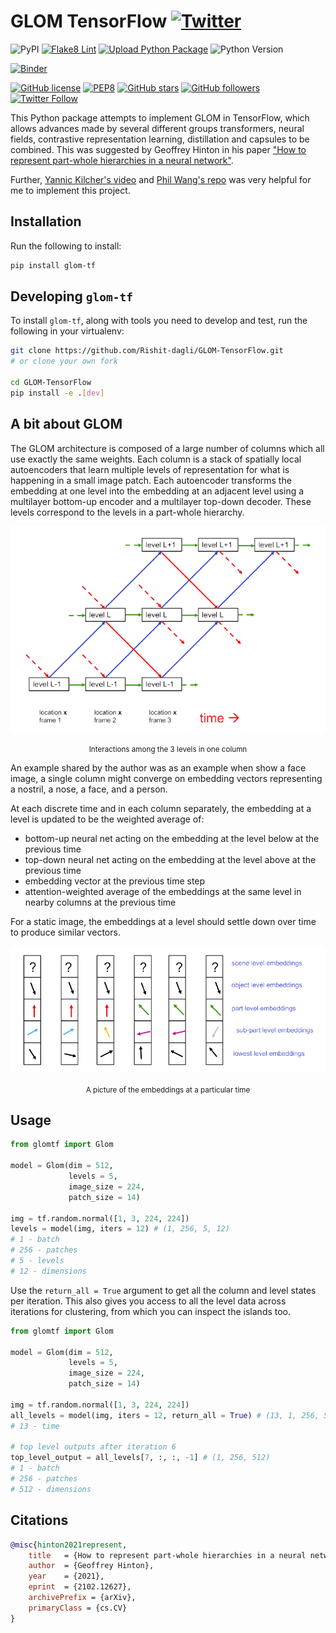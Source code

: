 # GLOM TensorFlow [![Twitter](https://img.shields.io/twitter/url?style=social&url=https%3A%2F%2Fgithub.com%2FRishit-dagli%2FGLOM-TensorFlow)](https://twitter.com/intent/tweet?text=Wow:&url=https%3A%2F%2Fgithub.com%2FRishit-dagli%2FGLOM-TensorFlow)

![PyPI](https://img.shields.io/pypi/v/glom-tf)
[![Flake8 Lint](https://github.com/Rishit-dagli/GLOM-TensorFlow/actions/workflows/flake8-lint.yml/badge.svg)](https://github.com/Rishit-dagli/GLOM-TensorFlow/actions/workflows/flake8-lint.yml)
[![Upload Python Package](https://github.com/Rishit-dagli/GLOM-TensorFlow/actions/workflows/python-publish.yml/badge.svg)](https://github.com/Rishit-dagli/GLOM-TensorFlow/actions/workflows/python-publish.yml)
![Python Version](https://img.shields.io/badge/python-3.7%20%7C%203.8%20%7C%203.9-blue)

[![Binder](https://mybinder.org/badge_logo.svg)](https://mybinder.org/v2/gh/Rishit-dagli/GLOM-TensorFlow/HEAD)

[![GitHub license](https://img.shields.io/badge/License-Apache%202.0-blue.svg)](LICENSE)
[![PEP8](https://img.shields.io/badge/code%20style-pep8-orange.svg)](https://www.python.org/dev/peps/pep-0008/)
[![GitHub stars](https://img.shields.io/github/stars/Rishit-dagli/GLOM-TensorFlow?style=social)](https://github.com/Rishit-dagli/GLOM-TensorFlow/stargazers)
[![GitHub followers](https://img.shields.io/github/followers/Rishit-dagli?label=Follow&style=social)](https://github.com/Rishit-dagli)
[![Twitter Follow](https://img.shields.io/twitter/follow/rishit_dagli?style=social)](https://twitter.com/intent/follow?screen_name=rishit_dagli)

This Python package attempts to implement GLOM in TensorFlow, which allows advances made by several different groups 
transformers, neural fields, contrastive representation learning, distillation and capsules to be combined. This was 
suggested by Geoffrey Hinton in his paper 
["How to represent part-whole hierarchies in a neural network"](https://arxiv.org/abs/2102.12627).

Further, [Yannic Kilcher's video](https://youtu.be/cllFzkvrYmE) and [Phil Wang's repo](https://github.com/lucidrains/glom-pytorch)
was very helpful for me to implement this project.

## Installation

Run the following to install:

```sh
pip install glom-tf
```

## Developing `glom-tf`

To install `glom-tf`, along with tools you need to develop and test, run the following in your virtualenv:

```sh
git clone https://github.com/Rishit-dagli/GLOM-TensorFlow.git
# or clone your own fork

cd GLOM-TensorFlow
pip install -e .[dev]
```

## A bit about GLOM

The GLOM architecture is composed of a large number of columns which
all use exactly the same weights. Each column is a stack of spatially local
autoencoders that learn multiple levels of representation for what is happening
in a small image patch. Each autoencoder transforms the embedding at one level
into the embedding at an adjacent level using a multilayer bottom-up encoder
and a multilayer top-down decoder. These levels correspond to the levels in a
part-whole hierarchy.

![](images/interactions.png)
<p align="center">
<small>Interactions among the 3 levels in one column</small>
</p>

An example shared by the author was as an example when show a face image, a single column might converge on embedding 
vectors representing a nostril, a nose, a face, and a person.

At each discrete time and in each column separately, the embedding at a
level is updated to be the weighted average of:
- bottom-up neural net acting on the embedding at the level below at the previous time
- top-down neural net acting on the embedding at the level above at the previous time
- embedding vector at the previous time step
- attention-weighted average of the embeddings at the same level in nearby columns at the previous time

For a static image, the embeddings at a level should settle down over time to produce similar vectors.

![](images/embeddings.png)
<p align="center">
<small>A picture of the embeddings at a particular time</small>
</p>

## Usage

```python
from glomtf import Glom

model = Glom(dim = 512,
             levels = 5,
             image_size = 224,
             patch_size = 14)

img = tf.random.normal([1, 3, 224, 224])
levels = model(img, iters = 12) # (1, 256, 5, 12)
# 1 - batch
# 256 - patches
# 5 - levels
# 12 - dimensions
```

Use the `return_all = True` argument to get all the column and level states per iteration. This also gives you access 
to all the level data across iterations for clustering, from which you can inspect the islands too.

```python
from glomtf import Glom

model = Glom(dim = 512,
             levels = 5,
             image_size = 224,
             patch_size = 14)

img = tf.random.normal([1, 3, 224, 224])
all_levels = model(img, iters = 12, return_all = True) # (13, 1, 256, 5, 12)
# 13 - time

# top level outputs after iteration 6
top_level_output = all_levels[7, :, :, -1] # (1, 256, 512)
# 1 - batch
# 256 - patches
# 512 - dimensions
```

## Citations

```bibtex
@misc{hinton2021represent,
    title   = {How to represent part-whole hierarchies in a neural network}, 
    author  = {Geoffrey Hinton},
    year    = {2021},
    eprint  = {2102.12627},
    archivePrefix = {arXiv},
    primaryClass = {cs.CV}
}
```
